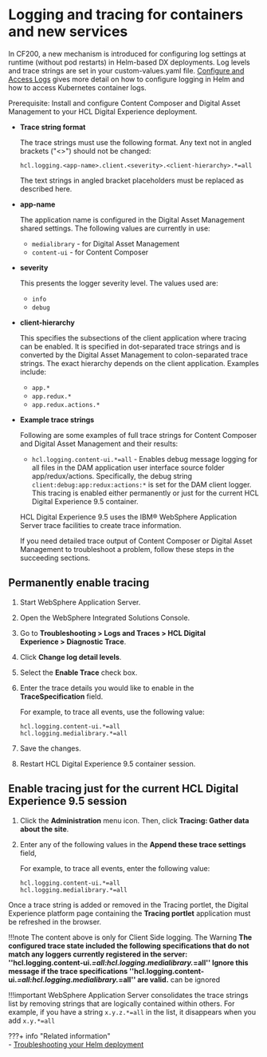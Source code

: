# Logging and tracing for containers and new services

In CF200, a new mechanism is introduced for configuring log settings at runtime (without pod restarts) in Helm-based DX deployments. Log levels and trace strings are set in your custom-values.yaml file. [Configure and Access Logs](https://opensource.hcltechsw.com/digital-experience/CF212/deployment/manage/container_configuration/troubleshooting/configure_access_helm_logs) gives more detail on how to configure logging in Helm and how to access Kubernetes container logs. 

Prerequisite: Install and configure Content Composer and Digital Asset Management to your HCL Digital Experience deployment.

-   **Trace string format**

    The trace strings must use the following format. Any text not in angled brackets ("<>") should not be changed:

    ```
    hcl.logging.<app-name>.client.<severity>.<client-hierarchy>.*=all
    ```

    The text strings in angled bracket placeholders must be replaced as described here.

-   **app-name**

    The application name is configured in the Digital Asset Management shared settings. The following values are currently in use:

    -   `medialibrary` - for Digital Asset Management
    -   `content-ui` - for Content Composer

-   **severity**

    This presents the logger severity level. The values used are:

    -   `info`
    -   `debug`

-   **client-hierarchy**

    This specifies the subsections of the client application where tracing can be enabled. It is specified in dot-separated trace strings and is converted by the Digital Asset Management to colon-separated trace strings. The exact hierarchy depends on the client application. Examples include:

    -   `app.*`
    -   `app.redux.*`
    -   `app.redux.actions.*`

-   **Example trace strings**

    Following are some examples of full trace strings for Content Composer and Digital Asset Management and their results:

    -   `hcl.logging.content-ui.*=all` - Enables debug message logging for all files in the DAM application user interface source folder app/redux/actions. Specifically, the debug string `client:debug:app:redux:actions:*` is set for the DAM client logger.
    This tracing is enabled either permanently or just for the current HCL Digital Experience 9.5 container.

    HCL Digital Experience 9.5 uses the IBM® WebSphere Application Server trace facilities to create trace information.

    If you need detailed trace output of Content Composer or Digital Asset Management to troubleshoot a problem, follow these steps in the succeeding sections.

## Permanently enable tracing

1.  Start WebSphere Application Server.
2.  Open the WebSphere Integrated Solutions Console.
3.  Go to **Troubleshooting > Logs and Traces > HCL Digital Experience > Diagnostic Trace**.
4.  Click **Change log detail levels**.
5.  Select the **Enable Trace** check box.
6.  Enter the trace details you would like to enable in the **TraceSpecification** field.

    For example, to trace all events, use the following value:

    ```
    hcl.logging.content-ui.*=all 
    hcl.logging.medialibrary.*=all
    ```

7.  Save the changes.
8.  Restart HCL Digital Experience 9.5 container session.

## Enable tracing just for the current HCL Digital Experience 9.5 session

1.  Click the **Administration** menu icon. Then, click **Tracing: Gather data about the site**.
2.  Enter any of the following values in the **Append these trace settings** field,

    For example, to trace all events, enter the following value:

    ```
    hcl.logging.content-ui.*=all 
    hcl.logging.medialibrary.*=all
    ```


Once a trace string is added or removed in the Tracing portlet, the Digital Experience platform page containing the **Tracing portlet** application must be refreshed in the browser.

!!!note
    The content above is only for Client Side logging. 
    The Warning **The configured trace state included the following specifications that do not match any loggers currently registered in the server: ''hcl.logging.content-ui.*=all:hcl.logging.medialibrary.*=all'' Ignore this message if the trace specifications ''hcl.logging.content-ui.*=all:hcl.logging.medialibrary.*=all'' are valid.** can be ignored

!!!important
    WebSphere Application Server consolidates the trace strings list by removing strings that are logically contained within others. For example, if you have a string `x.y.z.*=all` in the list, it disappears when you add `x.y.*=all`

???+ info "Related information"  
    -   [Troubleshooting your Helm deployment](../../../../deployment/manage/container_configuration/troubleshooting/helm_troubleshooting.md)
